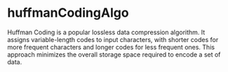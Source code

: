 # huffmanCodingAlgo
Huffman Coding is a popular lossless data compression algorithm. It assigns variable-length codes to input characters, with shorter codes for more frequent characters and longer codes for less frequent ones. This approach minimizes the overall storage space required to encode a set of data.
